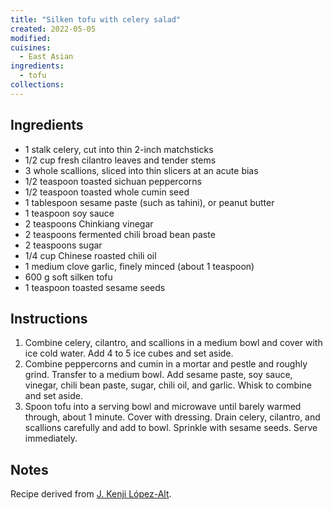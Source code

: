 ```yaml
---
title: "Silken tofu with celery salad"
created: 2022-05-05
modified:
cuisines:
  - East Asian
ingredients:
  - tofu
collections:
---
```



## Ingredients

- 1 stalk celery, cut into thin 2-inch matchsticks
- 1/2 cup fresh cilantro leaves and tender stems
- 3 whole scallions, sliced into thin slicers at an acute bias
- 1/2 teaspoon toasted sichuan peppercorns
- 1/2 teaspoon toasted whole cumin seed
- 1 tablespoon sesame paste (such as tahini), or peanut butter
- 1 teaspoon soy sauce
- 2 teaspoons Chinkiang vinegar
- 2 teaspoons fermented chili broad bean paste
- 2 teaspoons sugar
- 1/4 cup Chinese roasted chili oil
- 1 medium clove garlic, finely minced (about 1 teaspoon)
- 600 g soft silken tofu
- 1 teaspoon toasted sesame seeds

## Instructions

1. Combine celery, cilantro, and scallions in a medium bowl and cover with ice cold water. Add 4 to 5 ice cubes and set aside.
2. Combine peppercorns and cumin in a mortar and pestle and roughly grind. Transfer to a medium bowl. Add sesame paste, soy sauce, vinegar, chili bean paste, sugar, chili oil, and garlic. Whisk to combine and set aside.
3. Spoon tofu into a serving bowl and microwave until barely warmed through, about 1 minute. Cover with dressing. Drain celery, cilantro, and scallions carefully and add to bowl. Sprinkle with sesame seeds. Serve immediately.

## Notes

Recipe derived from [J. Kenji López-Alt](https://www.seriouseats.com/spicy-warm-silken-tofu-celery-cilantro-salad-recipe).
